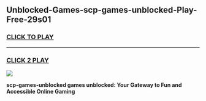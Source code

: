 
## Unblocked-Games-scp-games-unblocked-Play-Free-29s01
<h3>
<a href="https://premium76.site?title=scp-games-unblocked&ref=23A">CLICK TO PLAY</a></h3>
<hr>

<h3>
<a href="https://premium76.site?title=scp-games-unblocked&ref=23A">CLICK 2 PLAY</a>
  
</h3>

<a href="https://premium76.site?title=scp-games-unblocked&ref=23A"><img src="https://clearcache.store/games.png"></a>


**scp-games-unblocked games unblocked: Your Gateway to Fun and Accessible Online Gaming**

